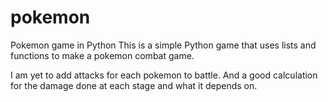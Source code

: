 # pokemon
Pokemon game in Python
This is a simple Python game that uses lists and functions to make a pokemon combat game.

I am yet to add attacks for each pokemon to battle. And a good calculation for the damage done at each stage and what it depends on.
